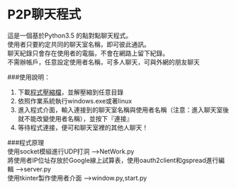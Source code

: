 # P2P聊天程式

這是一個基於Python3.5 的點對點聊天程式。   
使用者只要約定共同的聊天室名稱，即可彼此通訊。  
聊天紀錄只會存在使用者的電腦，不會在網路上留下紀錄。  
不需辦帳戶，任意設定使用者名稱，可多人聊天，可與外網的朋友聊天   

###使用說明：
1. 下載[程式壓縮檔](https://github.com/lancatlin/P2P-/raw/master/P2P%E8%81%8A%E5%A4%A9%E7%A8%8B%E5%BC%8F.zip "程式壓縮檔")，並解壓縮到任意目錄
2. 依照作業系統執行windows.exe或著linux
3. 進入程式介面，輸入連接到的聊天室名稱與使用者名稱（注意：進入聊天室後就不能改變使用者名稱），並按下『連接』
4. 等待程式連接，便可和聊天室裡的其他人聊天！

###程式原理   
使用socket模組進行UDP打洞 -->NetWork.py  
將使用者IP位址存放於Google線上試算表，使用oauth2client和gspread進行編輯 -->server.py  
使用tkinter製作使用者介面 -->window.py,start.py
